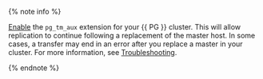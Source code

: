 {% note info %}

[Enable](../../../managed-postgresql/operations/extensions/cluster-extensions.md) the `pg_tm_aux` extension for your {{ PG }} cluster. This will allow replication to continue following a replacement of the master host. In some cases, a transfer may end in an error after you replace a master in your cluster. For more information, see [Troubleshooting](../../../data-transfer/troubleshooting/index.md#master-change).

{% endnote %}
